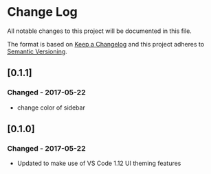 # Change Log
All notable changes to this project will be documented in this file.

The format is based on [Keep a Changelog](http://keepachangelog.com/)
and this project adheres to [Semantic Versioning](http://semver.org/).

## [0.1.1]
### Changed - 2017-05-22
- change color of sidebar

## [0.1.0]
### Changed - 2017-05-22
- Updated to make use of VS Code 1.12 UI theming features

